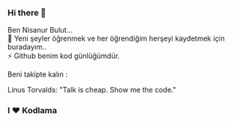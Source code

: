 ### Hi there 👋

Ben Nisanur Bulut... <br>
🌱 Yeni şeyler öğrenmek ve her öğrendiğim herşeyi kaydetmek için buradayım.. <br>
⚡ Github benim kod günlüğümdür.

Beni takipte kalın :

Linus Torvalds: "Talk is cheap. Show me the code."

### I ❤️ Kodlama
<!--
**NisanurBulut/NisanurBulut** is a ✨ _special_ ✨ repository because its `README.md` (this file) appears on your GitHub profile.

Here are some ideas to get you started:

- 🔭 I’m currently working on ...
- 🌱 I’m currently learning ...
- 👯 I’m looking to collaborate on ...
- 🤔 I’m looking for help with ...
- 💬 Ask me about ...
- 📫 How to reach me: ...
- 😄 Pronouns: ...
- ⚡ Fun fact: ...
-->
